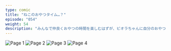 ```yaml
---
type: comic
title: "ねこのおやつタイム…？"
episode: "054"
weight: 54
description: "みんなで仲良くおやつの時間を楽しむはずが、ビオラちゃんに自分のおやつを食べられて、ヘコむねこのオレンジでした… 😭"
---
```


![Page 1](name-1.jpg)
![Page 2](name-2.jpg)
![Page 3](name-3.jpg)
![Page 4](name-4.jpg)
